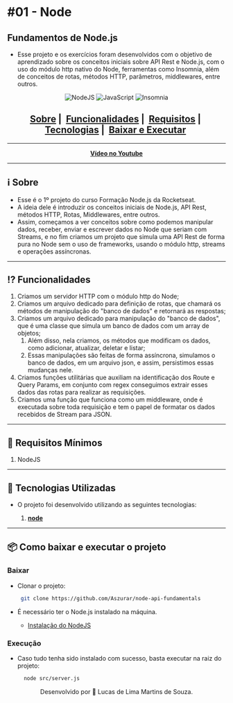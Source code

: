 # #01 - Node

## Fundamentos de Node.js

- Esse projeto e os exercícios foram desenvolvidos com o objetivo de aprendizado sobre os conceitos iniciais sobre API Rest e Node.js, com o uso do módulo http nativo do Node, ferramentas como Insomnia, além de conceitos de rotas, métodos HTTP, parâmetros, middlewares, entre outros.

<div align="center">

![NodeJS](https://img.shields.io/badge/node.js-6DA55F?style=for-the-badge&logo=node.js&logoColor=white) ![JavaScript](https://img.shields.io/badge/javascript-%23323330.svg?style=for-the-badge&logo=javascript&logoColor=%23F7DF1E) ![Insomnia](https://img.shields.io/badge/Insomnia-black?style=for-the-badge&logo=insomnia&logoColor=5849BE)
</div>

<div align="center">
        <h2>
          <a href="#information_source-sobre">Sobre</a>&nbsp;|&nbsp;
          <a href="#interrobang-funcionalidades">Funcionalidades</a>&nbsp;|&nbsp;
          <a href="#seedling-requisitos-mínimos">Requisitos</a>&nbsp;|&nbsp;
          <a href="#rocket-tecnologias-utilizadas">Tecnologias</a>&nbsp;|&nbsp;
          <a href="#package-como-baixar-e-executar-o-projeto">Baixar e Executar</a>&nbsp;
        </h2>
</div>

---

<div align="center" >

**[Vídeo no Youtube](https://www.youtube.com/watch?v=kZ6NV106AOM)**

</div>

---

## :information_source: Sobre

- Esse é o 1º projeto do curso Formação Node.js da Rocketseat.
- A ideia dele é introduzir os conceitos iniciais de Node.js, API Rest, métodos HTTP, Rotas, Middlewares, entre outros.
- Assim, começamos a ver conceitos sobre como podemos manipular dados, receber, enviar e escrever dados no Node que seriam com Streams, e no fim criamos um projeto que simula uma API Rest de forma pura no Node sem o uso de frameworks, usando o módulo http, streams e operações assíncronas.
  
---

## :interrobang: Funcionalidades

  1. Criamos um servidor HTTP com o módulo http do Node;
  2. Criamos um arquivo dedicado para definição de rotas, que chamará os métodos de manipulação do "banco de dados" e retornará as respostas;
  3. Criamos um arquivo dedicado para manipulação do "banco de dados", que é uma classe que simula um banco de dados com um array de objetos;
     1. Além disso, nela criamos, os métodos que modificam os dados, como adicionar, atualizar, deletar e listar;
     2. Essas manipulações são feitas de forma assíncrona, simulamos o banco de dados, em um arquivo json, e assim, persistimos essas mudanças nele.
  4. Criamos funções utilitárias que auxiliam na identificação dos Route e Query Params, em conjunto com regex conseguimos extrair esses dados das rotas para realizar as requisições.
  5. Criamos uma função que funciona como um middleware, onde é executada sobre toda requisição e tem o papel de formatar os dados recebidos de Stream para JSON.

---

## :seedling: Requisitos Mínimos

  1. NodeJS

---

## :rocket: Tecnologias Utilizadas

- O projeto foi desenvolvido utilizando as seguintes tecnologias:

  1. **[node](https://nodejs.org/pt)**

---

## :package: Como baixar e executar o projeto

### Baixar

- Clonar o projeto:

  ```bash
   git clone https://github.com/Aszurar/node-api-fundamentals
  ```

- É necessário ter o Node.js instalado na máquina.
  - [Instalação do NodeJS](https://nodejs.org/en/)

### Execução

- Caso tudo tenha sido instalado com sucesso, basta executar na raiz do projeto:

  ```bash
    node src/server.js
  ```

<div align="center">

Desenvolvido por :star2: Lucas de Lima Martins de Souza.

</div>
